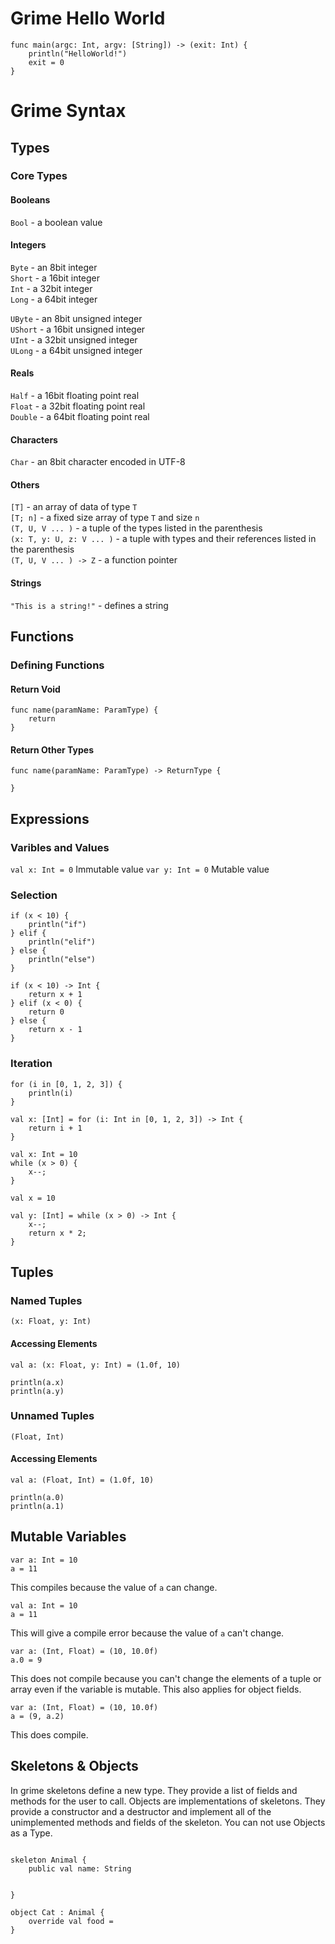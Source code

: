 # Grime Hello World
```
func main(argc: Int, argv: [String]) -> (exit: Int) {
	println("HelloWorld!")
	exit = 0
}
```

# Grime Syntax

## Types

### Core Types

#### Booleans

`Bool` - a boolean value

#### Integers

`Byte` - an 8bit integer  
`Short` - a 16bit integer  
`Int` - a 32bit integer  
`Long` - a 64bit integer  

`UByte` - an 8bit unsigned integer  
`UShort` - a 16bit unsigned integer  
`UInt` - a 32bit unsigned integer  
`ULong` - a 64bit unsigned integer

#### Reals

`Half` - a 16bit floating point real  
`Float` - a 32bit floating point real  
`Double` - a 64bit floating point real  

#### Characters

`Char` - an 8bit character encoded in UTF-8

#### Others

`[T]` - an array of data of type `T`  
`[T; n]` - a fixed size array of type `T` and size `n`  
`(T, U, V ... )` - a tuple of the types listed in the parenthesis  
`(x: T, y: U, z: V ... )` - a tuple with types and their references listed in the parenthesis  
`(T, U, V ... ) -> Z` - a function pointer  

#### Strings

`"This is a string!"` - defines a string  

## Functions

### Defining Functions

#### Return Void
```
func name(paramName: ParamType) {
	return
}
```

#### Return Other Types
```
func name(paramName: ParamType) -> ReturnType {

}
```

## Expressions

### Varibles and Values

`val x: Int = 0` Immutable value
`var y: Int = 0` Mutable value

### Selection
```
if (x < 10) {
	println("if")
} elif {
	println("elif")
} else {
	println("else")
}
```

```
if (x < 10) -> Int {
	return x + 1
} elif (x < 0) {
	return 0
} else {
	return x - 1
}
```

### Iteration
```
for (i in [0, 1, 2, 3]) {
	println(i)
}
```

```
val x: [Int] = for (i: Int in [0, 1, 2, 3]) -> Int {
	return i + 1
}
```

```
val x: Int = 10
while (x > 0) {
	x--;
}
```

```
val x = 10

val y: [Int] = while (x > 0) -> Int {
	x--;
	return x * 2;
}
```

## Tuples

### Named Tuples

`(x: Float, y: Int)`

#### Accessing Elements

```
val a: (x: Float, y: Int) = (1.0f, 10)

println(a.x)
println(a.y)
```

### Unnamed Tuples

`(Float, Int)`

#### Accessing Elements

```
val a: (Float, Int) = (1.0f, 10)

println(a.0)
println(a.1)
```


## Mutable Variables

```
var a: Int = 10
a = 11
```

This compiles because the value of `a` can change.

```
val a: Int = 10
a = 11
```

This will give a compile error because the value of `a` can't change.

```
var a: (Int, Float) = (10, 10.0f)
a.0 = 9
```

This does not compile because you can't change the elements of a tuple or array even if the variable is mutable. This also applies for object fields.

```
var a: (Int, Float) = (10, 10.0f)
a = (9, a.2)
```

This does compile.


## Skeletons & Objects

In grime skeletons define a new type. They provide a list of fields and methods for the user to call. Objects are implementations of skeletons. They provide a constructor and a destructor and implement all of the unimplemented methods and fields of the skeleton. You can not use Objects as a Type.

```

skeleton Animal {
	public val name: String


}

object Cat : Animal {
	override val food =
}
